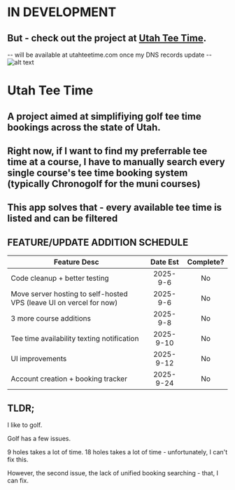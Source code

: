 # IN DEVELOPMENT
## But - check out the project at [Utah Tee Time](https://utah-golf-agent-ui.vercel.app/).
-- will be available at utahteetime.com once my DNS records update -- 
![alt text](https://github.com/user-attachments/assets/53b96f28-98f3-4039-91e4-3ce33f2ae4c4 "Utah Tee Time Screenshot")

# Utah Tee Time
## A project aimed at simplifiying golf tee time bookings across the state of Utah.
## Right now, if I want to find my preferrable tee time at a course, I have to manually search every single course's tee time booking system (typically Chronogolf for the muni courses)
## This app solves that - every available tee time is listed and can be filtered

## FEATURE/UPDATE ADDITION SCHEDULE

| Feature Desc  | Date Est | Complete? |
| ------------- |:-------------:|:-------------:|
| Code cleanup + better testing                                          | 2025-9-6     | No |
| Move server hosting to self-hosted VPS (leave UI on vercel for now)    | 2025-9-6     | No |
| 3 more course additions                                                | 2025-9-8     | No |
| Tee time availability texting notification                             | 2025-9-10    | No |
| UI improvements                                                        | 2025-9-12    | No |
| Account creation + booking tracker                                     | 2025-9-24    | No |


## TLDR;
I like to golf.

Golf has a few issues.

9 holes takes a lot of time. 18 holes takes a lot of time - unfortunately, I can't fix this.

However, the second issue, the lack of unified booking searching - that, I can fix.
